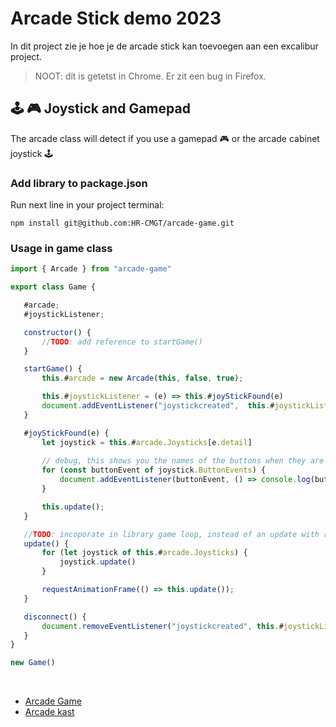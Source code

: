# Arcade Stick demo 2023

In dit project zie je hoe je de arcade stick kan toevoegen aan een excalibur project.

> NOOT: dit is getetst in Chrome. Er zit een bug in Firefox.

## 🕹 🎮 Joystick and Gamepad

The arcade class will detect if you use a gamepad 🎮 or the arcade cabinet joystick 🕹

### Add library to package.json
Run next line in your project terminal:
 ```cli
npm install git@github.com:HR-CMGT/arcade-game.git
 ```

 ### Usage in game class
 ```javascript
import { Arcade } from "arcade-game"

export class Game {

    #arcade;
    #joystickListener;

    constructor() {
        //TODO: add reference to startGame()
    }

    startGame() {
        this.#arcade = new Arcade(this, false, true);

        this.#joystickListener = (e) => this.#joyStickFound(e)
        document.addEventListener("joystickcreated",  this.#joystickListener)
    }

    #joyStickFound(e) {
        let joystick = this.#arcade.Joysticks[e.detail]
        
        // debug, this shows you the names of the buttons when they are pressed
        for (const buttonEvent of joystick.ButtonEvents) {
            document.addEventListener(buttonEvent, () => console.log(buttonEvent))
        }

        this.update();
    }

    //TODO: incoporate in library game loop, instead of an update with requestAnimationFrame
    update() {
        for (let joystick of this.#arcade.Joysticks) {
            joystick.update()
        }

        requestAnimationFrame(() => this.update());
    }

    disconnect() {
        document.removeEventListener("joystickcreated", this.#joystickListener)
    }
}

new Game()

 ```

<Br>
  
- [Arcade Game](https://github.com/HR-CMGT/arcade-game/)
- [Arcade kast](https://github.com/HR-CMGT/arcade-server/)
